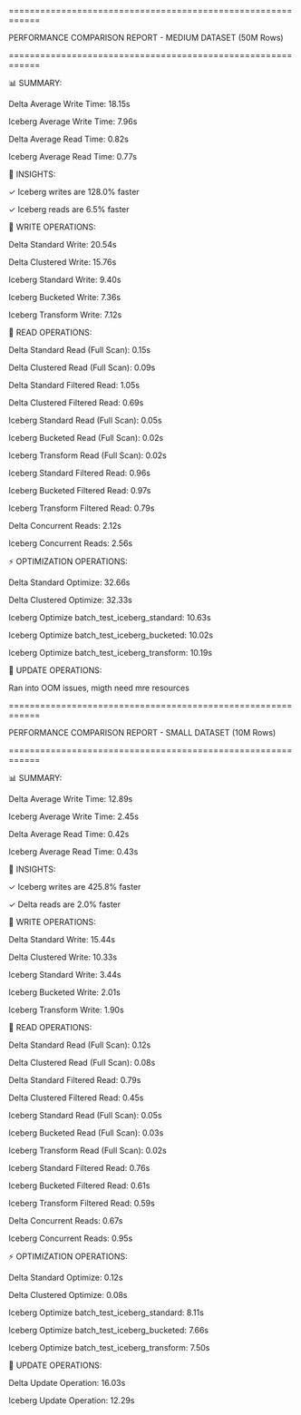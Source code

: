 ============================================================

PERFORMANCE COMPARISON REPORT - MEDIUM DATASET (50M Rows)

============================================================

📊 SUMMARY:

  Delta Average Write Time: 18.15s
  
  Iceberg Average Write Time: 7.96s
  
  Delta Average Read Time: 0.82s
  
  Iceberg Average Read Time: 0.77s
  

🎯 INSIGHTS:

  ✓ Iceberg writes are 128.0% faster
  
  ✓ Iceberg reads are 6.5% faster

📝 WRITE OPERATIONS:

  Delta Standard Write: 20.54s
  
  Delta Clustered Write: 15.76s
  
  Iceberg Standard Write: 9.40s
  
  Iceberg Bucketed Write: 7.36s
  
  Iceberg Transform Write: 7.12s
  

📖 READ OPERATIONS:

  Delta Standard Read (Full Scan): 0.15s
  
  Delta Clustered Read (Full Scan): 0.09s
  
  Delta Standard Filtered Read: 1.05s
  
  Delta Clustered Filtered Read: 0.69s
  
  Iceberg Standard Read (Full Scan): 0.05s
  
  Iceberg Bucketed Read (Full Scan): 0.02s
  
  Iceberg Transform Read (Full Scan): 0.02s
  
  Iceberg Standard Filtered Read: 0.96s
  
  Iceberg Bucketed Filtered Read: 0.97s
  
  Iceberg Transform Filtered Read: 0.79s
  
  Delta Concurrent Reads: 2.12s
  
  Iceberg Concurrent Reads: 2.56s
  

⚡ OPTIMIZATION OPERATIONS:

  Delta Standard Optimize: 32.66s
  
  Delta Clustered Optimize: 32.33s
  
  Iceberg Optimize batch_test_iceberg_standard: 10.63s
  
  Iceberg Optimize batch_test_iceberg_bucketed: 10.02s
  
  Iceberg Optimize batch_test_iceberg_transform: 10.19s
  

🔄 UPDATE OPERATIONS:

  Ran into OOM issues, migth need mre resources



============================================================

PERFORMANCE COMPARISON REPORT - SMALL DATASET (10M Rows)

============================================================

📊 SUMMARY:

  Delta Average Write Time: 12.89s
  
  Iceberg Average Write Time: 2.45s
  
  Delta Average Read Time: 0.42s
  
  Iceberg Average Read Time: 0.43s
  

🎯 INSIGHTS:

  ✓ Iceberg writes are 425.8% faster
  
  ✓ Delta reads are 2.0% faster

📝 WRITE OPERATIONS:

  Delta Standard Write: 15.44s
  
  Delta Clustered Write: 10.33s
  
  Iceberg Standard Write: 3.44s
  
  Iceberg Bucketed Write: 2.01s
  
  Iceberg Transform Write: 1.90s
  

📖 READ OPERATIONS:

  Delta Standard Read (Full Scan): 0.12s
  
  Delta Clustered Read (Full Scan): 0.08s
  
  Delta Standard Filtered Read: 0.79s
  
  Delta Clustered Filtered Read: 0.45s
  
  Iceberg Standard Read (Full Scan): 0.05s
  
  Iceberg Bucketed Read (Full Scan): 0.03s
  
  Iceberg Transform Read (Full Scan): 0.02s
  
  Iceberg Standard Filtered Read: 0.76s
  
  Iceberg Bucketed Filtered Read: 0.61s
  
  Iceberg Transform Filtered Read: 0.59s
  
  Delta Concurrent Reads: 0.67s
  
  Iceberg Concurrent Reads: 0.95s
  

⚡ OPTIMIZATION OPERATIONS:

  Delta Standard Optimize: 0.12s
  
  Delta Clustered Optimize: 0.08s
  
  Iceberg Optimize batch_test_iceberg_standard: 8.11s
  
  Iceberg Optimize batch_test_iceberg_bucketed: 7.66s
  
  Iceberg Optimize batch_test_iceberg_transform: 7.50s
  

🔄 UPDATE OPERATIONS:

  Delta Update Operation: 16.03s
  
  Iceberg Update Operation: 12.29s
  



  


